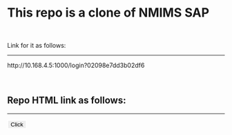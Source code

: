 <h1>This repo is a clone of NMIMS SAP</h1>
<br>
<p>Link for it as follows: </p><hr>
<p>http://10.168.4.5:1000/login?02098e7dd3b02df6</p>
<br>






<h2>Repo HTML link as follows: </h2><hr>
<a href="https://iamswet.github.io/Firewall-clone/index.htm">  <button style="border:2px solid white;">Click </button> </a>
